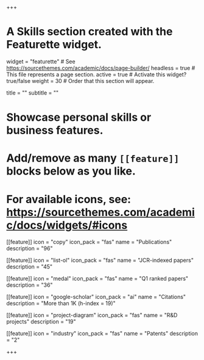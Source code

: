 +++
# A Skills section created with the Featurette widget.
widget = "featurette"  # See https://sourcethemes.com/academic/docs/page-builder/
headless = true  # This file represents a page section.
active = true  # Activate this widget? true/false
weight = 30  # Order that this section will appear.

title = ""
subtitle = ""

# Showcase personal skills or business features.
# 
# Add/remove as many `[[feature]]` blocks below as you like.
# 
# For available icons, see: https://sourcethemes.com/academic/docs/widgets/#icons


[[feature]]
  icon = "copy"
  icon_pack = "fas"
  name = "Publications"
  description = "96"  
  
[[feature]]
  icon = "list-ol"
  icon_pack = "fas"
  name = "JCR-indexed papers"
  description = "45"  
    
[[feature]]
  icon = "medal"
  icon_pack = "fas"
  name = "Q1 ranked papers"
  description = "36"
    
[[feature]]
  icon = "google-scholar"
  icon_pack = "ai"
  name = "Citations"
  description = "More than 1K (h-index = 19)"
  
[[feature]]
  icon = "project-diagram"
  icon_pack = "fas"
  name = "R&D projects"
  description = "19"
  
[[feature]]
  icon = "industry"
  icon_pack = "fas"
  name = "Patents"
  description = "2"
  
      
+++
